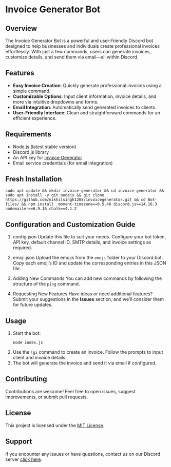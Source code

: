 # Invoice Generator Bot

## Overview  
The Invoice Generator Bot is a powerful and user-friendly Discord bot designed to help businesses and individuals create professional invoices effortlessly. With just a few commands, users can generate invoices, customize details, and send them via email—all within Discord.  

## Features  
- **Easy Invoice Creation**: Quickly generate professional invoices using a simple command.  
- **Customizable Options**: Input client information, invoice details, and more via intuitive dropdowns and forms.  
- **Email Integration**: Automatically send generated invoices to clients.  
- **User-Friendly Interface**: Clean and straightforward commands for an efficient experience.  

## Requirements  
- Node.js (latest stable version)  
- Discord.js library  
- An API key for [Invoice Generator](https://invoice-generator.com)  
- Email service credentials (for email integration)  

## Fresh Installation  
   ```  
   sudo apt update && mkdir invoice-generator && cd invoice-generator && sudo apt install -y git nodejs && git clone https://github.com/nikhilsingh1208/invoicegenerator.git && cd Bot-files/ && npm install  moment-timezone==0.5.46 discord.js==14.16.3 nodemailer==6.9.16 chalk==4.1.2
   ```  

## Configuration and Customization Guide

1. config.json
   Update this file to suit your needs. Configure your bot token, API key, default channel ID, SMTP details, and invoice settings as required.  

2. emoji.json
   Upload the emojis from the `emoji` folder to your Discord bot. Copy each emoji’s ID and update the corresponding entries in this JSON file.  

3. Adding New Commands
   You can add new commands by following the structure of the `ping` command.  

4. Requesting New Features
   Have ideas or need additional features? Submit your suggestions in the **Issues** section, and we’ll consider them for future updates.  

## Usage  
1. Start the bot:  
   ``` 
   node index.js  
   ```  
2. Use the `!gi` command to create an invoice. Follow the prompts to input client and invoice details.  
3. The bot will generate the invoice and send it via email if configured.  

## Contributing  
Contributions are welcome! Feel free to open issues, suggest improvements, or submit pull requests.  

## License  
This project is licensed under the [MIT License](LICENSE).  

## Support  
If you encounter any issues or have questions, contact us on our Discord server [click here](https://discord.gg/5MjRxuehdS).  
